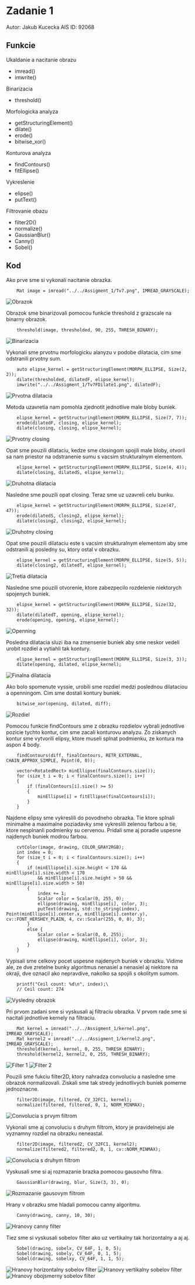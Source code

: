 
# Zadanie 1
Autor: Jakub Kucecka
AIS ID: 92068

## Funkcie
Ukaldanie a nacitanie obrazu
 - imread()
 - imwrite()

Binarizacia
 - threshold()

Morfologicka analyza
 - getStructuringElement()
 - dilate()
 - erode()
 - bitwise_xor()

Konturova analyza
 - findContours()
 - fitEllipse()

Vykreslenie
 - elipse()
 - putText()

Filtrovanie obazu
 - filter2D()
 - normalize()
 - 	GaussianBlur()
 - Canny()
 - Sobel()

## Kod
Ako prve sme si vykonali nacitanie obrazka.
```
	Mat image = imread("../../Assigment_1/Tv7.png", IMREAD_GRAYSCALE);
```
![Obrazok](https://github.com/JakubKucecka/PoVid/blob/master/Assigment_1/FullCeils/Tv7.png)

Obrazok sme binarizovali pomocou funkcie threshold z grazscale na binarny obrazok.
```
	threshold(image, thresholded, 90, 255, THRESH_BINARY);
```
![Binarizacia](https://github.com/JakubKucecka/PoVid/blob/master/Assigment_1/FullCeils/Tv7FThresholded.png)

Vykonali sme prvotnu morfologicku alanyzu v podobe dilatacia, cim sme odstranili prvotny sum.
```
	auto elipse_kernel = getStructuringElement(MORPH_ELLIPSE, Size(2, 2));
	dilate(thresholded, dilatedF, elipse_kernel);
	imwrite("../../Assigment_1/Tv7FDilate1.png", dilatedF);
```
![Prvotna dilatacia](https://github.com/JakubKucecka/PoVid/blob/master/Assigment_1/FullCeils/Tv7FDilate1.png)

Metoda uzavretia nam pomohla zjednotit jednotlive male bloby buniek.
```
	elipse_kernel = getStructuringElement(MORPH_ELLIPSE, Size(7, 7));
	erode(dilatedF, closing, elipse_kernel);
	dilate(closing, closing, elipse_kernel);
```
![Prvotny closing](https://github.com/JakubKucecka/PoVid/blob/master/Assigment_1/FullCeils/Tv7FClosing.png)

Opat sme pouzili dilataciu, kedze sme closingom spojili male bloby, otvoril sa nam priestor na odstranenie sumu s vacsim strukturalnym elementom.
```
	elipse_kernel = getStructuringElement(MORPH_ELLIPSE, Size(4, 4));
	dilate(closing, dilatedS, elipse_kernel);
```
![Druhotna dilatacia](https://github.com/JakubKucecka/PoVid/blob/master/Assigment_1/FullCeils/Tv7FDilate2.png)

Nasledne sme pouzili opat closing. Teraz sme uz uzavreli celu bunku.
```
	elipse_kernel = getStructuringElement(MORPH_ELLIPSE, Size(47, 47));
	erode(dilatedS, closing2, elipse_kernel);
	dilate(closing2, closing2, elipse_kernel);
```
![Druhotny closing](https://github.com/JakubKucecka/PoVid/blob/master/Assigment_1/FullCeils/Tv7FClosing2.png)

Opat sme pouzili dilataciu este s vacsim strukturalnym elementom aby sme odstranili aj posledny su, ktory ostal v obrazku.
```
	elipse_kernel = getStructuringElement(MORPH_ELLIPSE, Size(5, 5));
	dilate(closing2, dilatedT, elipse_kernel);
```
![Tretia dilatacia](https://github.com/JakubKucecka/PoVid/blob/master/Assigment_1/FullCeils/Tv7FDilate3.png)

Nasledne sme pouzili otvorenie, ktore zabezpecilo rozdelenie niektorych spojenych buniek.
```
	elipse_kernel = getStructuringElement(MORPH_ELLIPSE, Size(32, 32));
	dilate(dilatedT, opening, elipse_kernel);
	erode(opening, opening, elipse_kernel);
```
![Openning](https://github.com/JakubKucecka/PoVid/blob/master/Assigment_1/FullCeils/Tv7FOpenning.png)

Posledna dilatacia sluzi iba na zmensenie buniek aby sme neskor vedeli urobit rozdiel a vytiahli tak kontury.
```
	elipse_kernel = getStructuringElement(MORPH_ELLIPSE, Size(3, 3));
	dilate(opening, dilated, elipse_kernel);
```
![Finalna dilatacia](https://github.com/JakubKucecka/PoVid/blob/master/Assigment_1/FullCeils/Tv7FDilate4.png)

Ako bolo spomenute vyssie, urobili sme rozdiel medzi poslednou dilataciou a openningom. Cim sme dostali kontury buniek.
```
	bitwise_xor(opening, dilated, diff);
```
![Rozdiel](https://github.com/JakubKucecka/PoVid/blob/master/Assigment_1/FullCeils/Tv7FDiff.png)

Pomocou funkcie findContours sme z obrazku rozdielov vybrali jednotlive pozicie tychto kontur, cim sme zacali konturovu analyzu. Zo ziskanych kontur sme vytvorili elipsy, ktore museli splnat podmienku, ze kontura ma aspon 4 body.
```
	findContours(diff, finalContours, RETR_EXTERNAL, CHAIN_APPROX_SIMPLE, Point(0, 0));

	vector<RotatedRect> minEllipse(finalContours.size());
	for (size_t i = 0; i < finalContours.size(); i++)
	{
		if (finalContours[i].size() >= 5)
		{
			minEllipse[i] = fitEllipse(finalContours[i]);
		}
	}
```

Najdene elipsy sme vykreslili do povodneho obrazka. Tie ktore splnali minimalne a maximalne poziadavky sme vykreslili zelenou farbou a tie, ktore nesplnanli podmienky su cervenou. Pridali sme aj poradie uspesne najdenych buniek modrou farbou.
```
	cvtColor(image, drawing, COLOR_GRAY2RGB);
	int index = 0;
	for (size_t i = 0; i < finalContours.size(); i++)
	{
		if (minEllipse[i].size.height < 170 && minEllipse[i].size.width < 170
			&& minEllipse[i].size.height > 50 && minEllipse[i].size.width > 50)
		{
			index += 1;
			Scalar color = Scalar(0, 255, 0);
			ellipse(drawing, minEllipse[i], color, 3);
			putText(drawing, std::to_string(index), Point(minEllipse[i].center.x, minEllipse[i].center.y), cv::FONT_HERSHEY_PLAIN, 4, cv::Scalar(255, 0, 0), 3);
		}
		else {
			Scalar color = Scalar(0, 0, 255);
			ellipse(drawing, minEllipse[i], color, 3);
		}
	}
```

Vypisali sme celkovy pocet uspesne najdenych buniek v obrazku. Vidime ale, ze dve zretelne bunky algoritmus nenasiel a nenasiel aj niektore na okraji, dve oznacil ako nepravdive, nakolko sa spojili s okolitym sumom.
```
	printf("Ceil count: %d\n", index);\
	// Ceil count: 274
```
![Vysledny obrazok](https://github.com/JakubKucecka/PoVid/blob/master/Assigment_1/FullCeils/Tv7FOutput.png)

Pri prvom zadani sme si vyskusali aj filtraciu obrazka. V prvom rade sme si nacitali jednotlive kernely na filtraciu.
```
	Mat kernel = imread("../../Assigment_1/kernel.png", IMREAD_GRAYSCALE);
	Mat kernel2 = imread("../../Assigment_1/kernel2.png", IMREAD_GRAYSCALE);
	threshold(kernel, kernel, 0, 255, THRESH_BINARY);
	threshold(kernel2, kernel2, 0, 255, THRESH_BINARY);
```
![Filter 1](https://github.com/JakubKucecka/PoVid/blob/master/Assigment_1/FullCeils/Tv7FKernel1.png)
![Filter 2](https://github.com/JakubKucecka/PoVid/blob/master/Assigment_1/FullCeils/Tv7FKernel2.png)

Pouzili sme fukciu filter2D, ktory nahradza convoluciu a nasledne sme obrazok normalizovali. Ziskali sme tak stredy jednotlivych buniek pomerne jednoznacne.
```
	filter2D(image, filtered, CV_32FC1, kernel);
	normalize(filtered, filtered, 0, 1, NORM_MINMAX);
```
![Convolucia s prvym filtrom](https://github.com/JakubKucecka/PoVid/blob/master/Assigment_1/FullCeils/Tv7FConv1.png)

Vykonali sme aj convoluciu s druhym filtrom, ktory je pravidelnejsi ale vyznamny rozdiel na obrazku neneastal.
```
	filter2D(image, filtered2, CV_32FC1, kernel2);
	normalize(filtered2, filtered2, 0, 1, cv::NORM_MINMAX);
```
![Convolucia s druhym filtrom](https://github.com/JakubKucecka/PoVid/blob/master/Assigment_1/FullCeils/Tv7FConv2.png)

Vyskusali sme si aj rozmazanie brazka pomocou gausovho filtra.
```
	GaussianBlur(drawing, blur, Size(3, 3), 0);
```
![Rozmazanie gausovym filtrom](https://github.com/JakubKucecka/PoVid/blob/master/Assigment_1/FullCeils/Tv7FGaus.png)

Hrany v obrazku sme hladali pomocou canny algoritmu.
```
	Canny(drawing, canny, 10, 30);
```
![Hranovy canny filter](https://github.com/JakubKucecka/PoVid/blob/master/Assigment_1/FullCeils/Tv7FCanny.png)

Tiez sme si vyskusali sobelov filter ako uz vertikalny tak horizontalny a aj aj.
```
	Sobel(drawing, sobelx, CV_64F, 1, 0, 5);
	Sobel(drawing, sobely, CV_64F, 0, 1, 5);
	Sobel(drawing, sobelxy, CV_64F, 1, 1, 5);
```
![Hranovy horizontalny sobelov filter](https://github.com/JakubKucecka/PoVid/blob/master/Assigment_1/FullCeils/Tv7FSobelx.png)
![Hranovy vertikalny sobelov filter](https://github.com/JakubKucecka/PoVid/blob/master/Assigment_1/FullCeils/Tv7FSobely.png)
![Hranovy obojsmerny sobelov filter](https://github.com/JakubKucecka/PoVid/blob/master/Assigment_1/FullCeils/Tv7FSobelxy.png)
